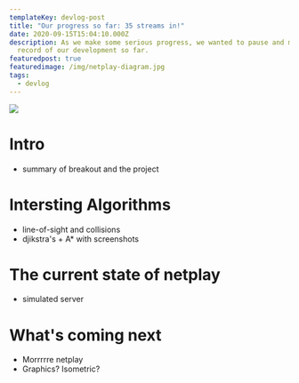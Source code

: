 ```yaml
---
templateKey: devlog-post
title: "Our progress so far: 35 streams in!"
date: 2020-09-15T15:04:10.000Z
description: As we make some serious progress, we wanted to pause and make a
  record of our development so far.
featuredpost: true
featuredimage: /img/netplay-diagram.jpg
tags:
  - devlog
---
```


![](/img/netplay-diagram.jpg)

# Intro 

- summary of breakout and the project

# Intersting Algorithms

- line-of-sight and collisions
- djikstra's + A* with screenshots

# The current state of netplay

- simulated server

# What's coming next

- Morrrrre netplay
- Graphics? Isometric?